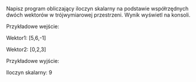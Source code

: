 Napisz program obliczający iloczyn skalarny na podstawie współrzędnych dwóch wektorów w trójwymiarowej przestrzeni. Wynik wyświetl na konsoli.

Przykładowe wejście:

Wektor1: [5,6,-1]

Wektor2: [0,2,3]

Przykładowe wyjście:

Iloczyn skalarny: 9